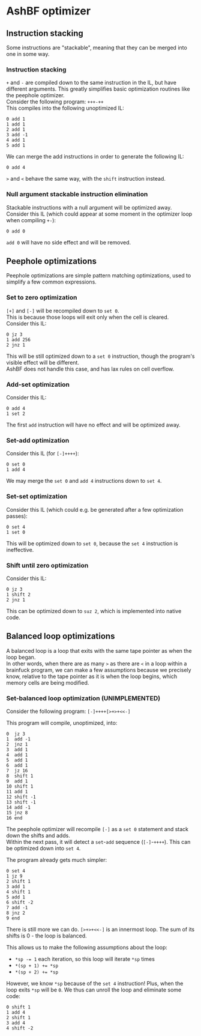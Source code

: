 # AshBF optimizer

## Instruction stacking

Some instructions are "stackable", meaning that they can be merged into one in some way.

### Instruction stacking

`+` and `-` are compiled down to the same instruction in the IL, but have different arguments. This greatly simplifies basic optimization routines like the peephole optimizer.  
Consider the following program: `+++-++`  
This compiles into the following unoptimized IL:

```
0 add 1
1 add 1
2 add 1
3 add -1
4 add 1
5 add 1
```

We can merge the add instructions in order to generate the following IL:

```
0 add 4
```

`>` and `<` behave the same way, with the `shift` instruction instead.

### Null argument stackable instruction elimination

Stackable instructions with a null argument will be optimized away. Consider this IL (which could appear at some moment in the optimizer loop when compiling `+-`):

```
0 add 0
```

`add 0` will have no side effect and will be removed.

## Peephole optimizations

Peephole optimizations are simple pattern matching optimizations, used to simplify a few common expressions.

### Set to zero optimization

`[+]` and `[-]` will be recompiled down to `set 0`.  
This is because those loops will exit only when the cell is cleared.  
Consider this IL:

```
0 jz 3
1 add 256
2 jnz 1
```

This will be still optimized down to a `set 0` instruction, though the program's visible effect will be different.  
AshBF does not handle this case, and has lax rules on cell overflow.

### Add-set optimization

Consider this IL:

```
0 add 4
1 set 2
```

The first `add` instruction will have no effect and will be optimized away.

### Set-add optimization

Consider this IL (for `[-]++++`):

```
0 set 0
1 add 4
```

We may merge the `set 0` and `add 4` instructions down to `set 4`.

### Set-set optimization

Consider this IL (which could e.g. be generated after a few optimization passes):

```
0 set 4
1 set 0
```

This will be optimized down to `set 0`, because the `set 4` instruction is ineffective.

### Shift until zero optimization

Consider this IL:

```
0 jz 3
1 shift 2
2 jnz 1
```

This can be optimized down to `suz 2`, which is implemented into native code.

## Balanced loop optimizations

A balanced loop is a loop that exits with the same tape pointer as when the loop began.  
In other words, when there are as many `>` as there are `<` in a loop within a brainfuck program, we can make a few assumptions because we precisely know, relative to the tape pointer as it is when the loop begins, which memory cells are being modified.

### Set-balanced loop optimization **(UNIMPLEMENTED)**

Consider the following program: `[-]++++[>+>+<<-]`

This program will compile, unoptimized, into:

```
0  jz 3
1  add -1
2  jnz 1
3  add 1
4  add 1
5  add 1
6  add 1
7  jz 16
8  shift 1
9  add 1
10 shift 1
11 add 1
12 shift -1
13 shift -1
14 add -1
15 jnz 8
16 end
```

The peephole optimizer will recompile `[-]` as a `set 0` statement and stack down the shifts and adds.  
Within the next pass, it will detect a `set`-`add` sequence (`[-]`-`++++`). This can be optimized down into `set 4`.

The program already gets much simpler:

```
0 set 4
1 jz 9
2 shift 1
3 add 1
4 shift 1
5 add 1
6 shift -2
7 add -1
8 jnz 2
9 end
```

There is still more we can do. `[>+>+<<-]` is an innermost loop. The sum of its shifts is 0 - the loop is balanced.  

This allows us to make the following assumptions about the loop:
- `*sp -= 1` each iteration, so this loop will iterate `*sp` times
- `*(sp + 1) += *sp`
- `*(sp + 2) += *sp`

However, we know `*sp` because of the `set 4` instruction! Plus, when the loop exits `*sp` will be `0`. We thus can unroll the loop and eliminate some code:

```
0 shift 1
1 add 4
2 shift 1
3 add 4
4 shift -2
```
